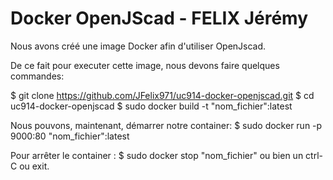 # Docker OpenJScad - FELIX Jérémy

Nous avons créé une image Docker afin d'utiliser OpenJscad. 

De ce fait pour executer cette image, nous devons faire quelques commandes:

$ git clone https://github.com/JFelix971/uc914-docker-openjscad.git
$ cd uc914-docker-openjscad
$ sudo docker build -t "nom_fichier":latest


Nous pouvons, maintenant, démarrer notre container:
$ sudo docker run -p 9000:80 "nom_fichier":latest 

Pour arrêter le container : 
$ sudo docker stop "nom_fichier"
ou bien un ctrl-C ou exit.

